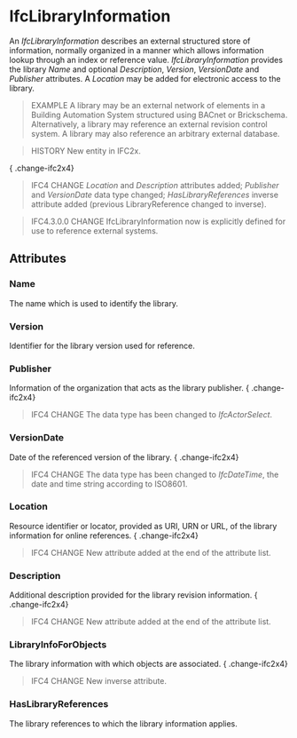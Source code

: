 # IfcLibraryInformation

An _IfcLibraryInformation_ describes an external structured store of information, normally organized in a manner which allows information lookup through an index or reference value. _IfcLibraryInformation_ provides the library _Name_ and optional _Description_, _Version_, _VersionDate_ and _Publisher_ attributes. A _Location_ may be added for electronic access to the library.
<!-- end of short definition -->

> EXAMPLE A library may be an external network of elements in a Building Automation System structured using BACnet or Brickschema. Alternatively, a library may reference an external revision control system. A library may also reference an arbitrary external database.

> HISTORY New entity in IFC2x.

{ .change-ifc2x4}
> IFC4 CHANGE _Location_ and _Description_ attributes added; _Publisher_ and _VersionDate_ data type changed; _HasLibraryReferences_ inverse attribute added (previous LibraryReference changed to inverse).

> IFC4.3.0.0 CHANGE IfcLibraryInformation now is explicitly defined for use to reference external systems.

## Attributes

### Name
The name which is used to identify the library.

### Version
Identifier for the library version used for reference.

### Publisher
Information of the organization that acts as the library publisher.
{ .change-ifc2x4}
> IFC4 CHANGE The data type has been changed to _IfcActorSelect_.

### VersionDate
Date of the referenced version of the library.
{ .change-ifc2x4}
> IFC4 CHANGE The data type has been changed to _IfcDateTime_, the date and time string according to ISO8601.

### Location
Resource identifier or locator, provided as URI, URN or URL, of the library information for online references.
{ .change-ifc2x4}
> IFC4 CHANGE New attribute added at the end of the attribute list.

### Description
Additional description provided for the library revision information.
{ .change-ifc2x4}
> IFC4 CHANGE New attribute added at the end of the attribute list.

### LibraryInfoForObjects
The library information with which objects are associated.
{ .change-ifc2x4}
> IFC4 CHANGE New inverse attribute.

### HasLibraryReferences
The library references to which the library information applies.
